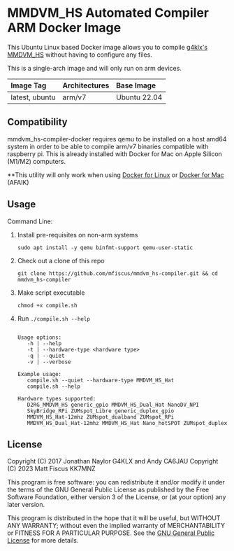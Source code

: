 # MMDVM_HS Automated Compiler ARM Docker Image

This Ubuntu Linux based Docker image allows you to compile [g4klx's](https://github.com/g4klx) [MMDVM_HS](https://github.com/g4klx/MMDVM_HS) without having to configure any files.

This is a single-arch image and will only run on arm devices.

| Image Tag             | Architectures           | Base Image         | 
| :-------------------- | :-----------------------| :----------------- | 
| latest, ubuntu        | arm/v7                  | Ubuntu 22.04       | 

## Compatibility

mmdvm_hs-compiler-docker requires qemu to be installed on a host amd64 system in order to be able to compile arm/v7 binaries compatible with raspberry pi. This is already installed with Docker for Mac on Apple Silicon (M1/M2) computers.

**This utility will only work when using [Docker for Linux](https://docs.docker.com/desktop/install/linux-install/) or [Docker for Mac](https://docs.docker.com/desktop/install/mac-install/) (AFAIK)

## Usage

Command Line:

1. Install pre-requisites on non-arm systems
   ```console
   sudo apt install -y qemu binfmt-support qemu-user-static
   ```

2. Check out a clone of this repo
   ```console
   git clone https://github.com/mfiscus/mmdvm_hs-compiler.git && cd mmdvm_hs-compiler
   ```

3. Make script executable
   ```console
   chmod +x compile.sh
   ```

4. Run `./compile.sh --help`

    ```console
    
   Usage options:
       -h | --help
       -t | --hardware-type <hardware type>
       -q | --quiet
       -v | --verbose
   
   Example usage:
       compile.sh --quiet --hardware-type MMDVM_HS_Hat
       compile.sh --help
   
   Hardware types supported:
       D2RG_MMDVM_HS generic_gpio MMDVM_HS_Dual_Hat NanoDV_NPI
       SkyBridge_RPi ZUMspot_Libre generic_duplex_gpio
       MMDVM_HS_Hat-12mhz ZUMspot_dualband ZUMspot_RPi
       MMDVM_HS_Dual_Hat-12mhz MMDVM_HS_Hat Nano_hotSPOT ZUMspot_duplex

    ```

## License

Copyright (C) 2017 Jonathan Naylor G4KLX and Andy CA6JAU
Copyright (C) 2023 Matt Fiscus KK7MNZ

This program is free software: you can redistribute it and/or modify it under the terms of the GNU General Public License as published by the Free Software Foundation, either version 3 of the License, or (at your option) any later version.

This program is distributed in the hope that it will be useful, but WITHOUT ANY WARRANTY; without even the implied warranty of MERCHANTABILITY or FITNESS FOR A PARTICULAR PURPOSE.  See the [GNU General Public License](./LICENSE) for more details.

